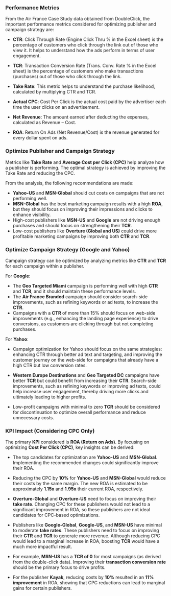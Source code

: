 ### Performance Metrics

From the Air France Case Study data obtained from DoubleClick, the important performance metrics considered for optimizing publisher and campaign strategy are:

- **CTR**: Click Through Rate (Engine Click Thru % in the Excel sheet) is the percentage of customers who click through the link out of those who view it. It helps to understand how the ads perform in terms of user engagement.

- **TCR**: Transaction Conversion Rate (Trans. Conv. Rate % in the Excel sheet) is the percentage of customers who make transactions (purchases) out of those who click through the link.

- **Take Rate**: This metric helps to understand the purchase likelihood, calculated by multiplying CTR and TCR.

- **Actual CPC**: Cost Per Click is the actual cost paid by the advertiser each time the user clicks on an advertisement.

- **Net Revenue**: The amount earned after deducting the expenses, calculated as Revenue – Cost.

- **ROA**: Return On Ads (Net Revenue/Cost) is the revenue generated for every dollar spent on ads.

### Optimize Publisher and Campaign Strategy

Metrics like **Take Rate** and **Average Cost per Click (CPC)** help analyze how a publisher is performing. The optimal strategy is achieved by improving the Take Rate and reducing the CPC. 

From the analysis, the following recommendations are made:

- **Yahoo-US** and **MSN-Global** should cut costs on campaigns that are not performing well.
- **MSN-Global** has the best marketing campaign results with a high **ROA**, but they should focus on improving their impressions and clicks to enhance visibility.
- High-cost publishers like **MSN-US** and **Google** are not driving enough purchases and should focus on strengthening their **TCR**.
- Low-cost publishers like **Overture (Global and US)** could drive more profitable marketing campaigns by improving both **CTR** and **TCR**.

### Optimize Campaign Strategy (Google and Yahoo)

Campaign strategy can be optimized by analyzing metrics like **CTR** and **TCR** for each campaign within a publisher. 

For **Google**:

- The **Geo Targeted Miami** campaign is performing well with high **CTR** and **TCR**, and it should maintain these performance levels.
- The **Air France Branded** campaign should consider search-side improvements, such as refining keywords or ad texts, to increase the **CTR**.
- Campaigns with a **CTR** of more than 15% should focus on web-side improvements (e.g., enhancing the landing page experience) to drive conversions, as customers are clicking through but not completing purchases.

For **Yahoo**:

- Campaign optimization for Yahoo should focus on the same strategies: enhancing CTR through better ad text and targeting, and improving the customer journey on the web-side for campaigns that already have a high CTR but low conversion rates.

- **Western Europe Destinations** and **Geo Targeted DC** campaigns have better **TCR** but could benefit from increasing their **CTR**. Search-side improvements, such as refining keywords or improving ad texts, could help increase user engagement, thereby driving more clicks and ultimately leading to higher profits.

- Low-profit campaigns with minimal to zero **TCR** should be considered for discontinuation to optimize overall performance and reduce unnecessary costs.

### KPI Impact (Considering CPC Only)

The primary **KPI** considered is **ROA (Return on Ads)**. By focusing on optimizing **Cost Per Click (CPC)**, key insights can be derived:

- The top candidates for optimization are **Yahoo-US** and **MSN-Global**. Implementing the recommended changes could significantly improve their ROA.

- Reducing the CPC by **10%** for **Yahoo-US** and **MSN-Global** would reduce their costs by the same margin. The new ROA is estimated to be approximately **1.15x** and **1.95x** their current ROA, respectively.

- **Overture-Global** and **Overture-US** need to focus on improving their **take rate**. Changing CPC for these publishers would not lead to a significant improvement in ROA, so these publishers are not ideal candidates for CPC-based optimizations.

- Publishers like **Google-Global**, **Google-US**, and **MSN-US** have minimal to moderate **take rates**. These publishers need to focus on improving their **CTR** and **TCR** to generate more revenue. Although reducing CPC would lead to a marginal increase in ROA, boosting **TCR** would have a much more impactful result.

- For example, **MSN-US** has a **TCR of 0** for most campaigns (as derived from the double-click data). Improving their **transaction conversion rate** should be the primary focus to drive profits.

- For the publisher **Kayak**, reducing costs by **10%** resulted in an **11% improvement** in ROA, showing that CPC reductions can lead to marginal gains for certain publishers.
